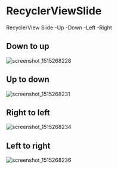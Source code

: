 # RecyclerViewSlide
RecyclerView Slide -Up -Down -Left -Right

## Down to up

![screenshot_1515268228](https://user-images.githubusercontent.com/15671434/34644622-0623f3c4-f34b-11e7-8c80-284a8098226b.png)

## Up to down

![screenshot_1515268231](https://user-images.githubusercontent.com/15671434/34644626-0a014514-f34b-11e7-9106-f6965df381cc.png)


## Right to left

![screenshot_1515268234](https://user-images.githubusercontent.com/15671434/34644627-0ec3d47c-f34b-11e7-8049-4e303add9be2.png)

## Left to right

![screenshot_1515268236](https://user-images.githubusercontent.com/15671434/34644629-119a5ef0-f34b-11e7-89e0-858bcc65080b.png)

  

